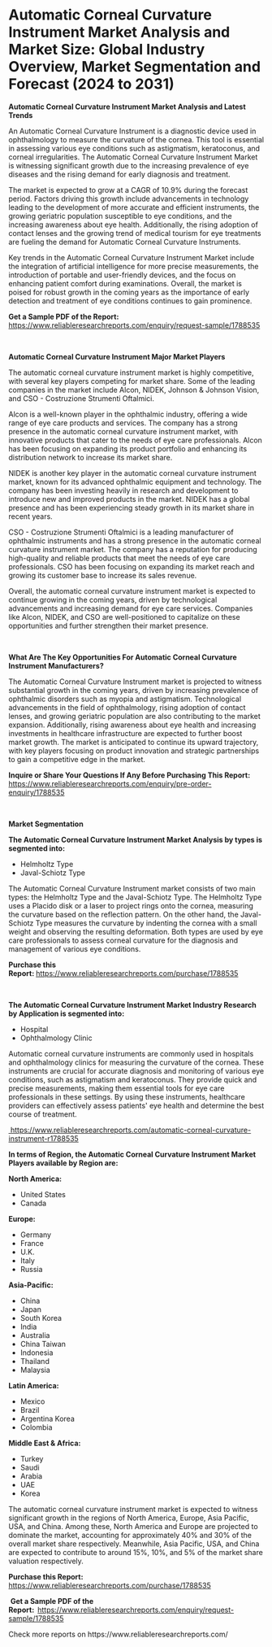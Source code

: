 <p><h1>Automatic Corneal Curvature Instrument Market Analysis and Market Size: Global Industry Overview, Market Segmentation and Forecast (2024 to 2031)</h1></p><p><strong>Automatic Corneal Curvature Instrument Market Analysis and Latest Trends</strong></p>
<p><p>An Automatic Corneal Curvature Instrument is a diagnostic device used in ophthalmology to measure the curvature of the cornea. This tool is essential in assessing various eye conditions such as astigmatism, keratoconus, and corneal irregularities. The Automatic Corneal Curvature Instrument Market is witnessing significant growth due to the increasing prevalence of eye diseases and the rising demand for early diagnosis and treatment.</p><p>The market is expected to grow at a CAGR of 10.9% during the forecast period. Factors driving this growth include advancements in technology leading to the development of more accurate and efficient instruments, the growing geriatric population susceptible to eye conditions, and the increasing awareness about eye health. Additionally, the rising adoption of contact lenses and the growing trend of medical tourism for eye treatments are fueling the demand for Automatic Corneal Curvature Instruments.</p><p>Key trends in the Automatic Corneal Curvature Instrument Market include the integration of artificial intelligence for more precise measurements, the introduction of portable and user-friendly devices, and the focus on enhancing patient comfort during examinations. Overall, the market is poised for robust growth in the coming years as the importance of early detection and treatment of eye conditions continues to gain prominence.</p></p>
<p><strong>Get a Sample PDF of the Report:&nbsp;</strong> <a href="https://www.reliableresearchreports.com/enquiry/request-sample/1788535">https://www.reliableresearchreports.com/enquiry/request-sample/1788535</a></p>
<p>&nbsp;</p>
<p><strong>Automatic Corneal Curvature Instrument Major Market Players</strong></p>
<p><p>The automatic corneal curvature instrument market is highly competitive, with several key players competing for market share. Some of the leading companies in the market include Alcon, NIDEK, Johnson & Johnson Vision, and CSO - Costruzione Strumenti Oftalmici.</p><p>Alcon is a well-known player in the ophthalmic industry, offering a wide range of eye care products and services. The company has a strong presence in the automatic corneal curvature instrument market, with innovative products that cater to the needs of eye care professionals. Alcon has been focusing on expanding its product portfolio and enhancing its distribution network to increase its market share.</p><p>NIDEK is another key player in the automatic corneal curvature instrument market, known for its advanced ophthalmic equipment and technology. The company has been investing heavily in research and development to introduce new and improved products in the market. NIDEK has a global presence and has been experiencing steady growth in its market share in recent years.</p><p>CSO - Costruzione Strumenti Oftalmici is a leading manufacturer of ophthalmic instruments and has a strong presence in the automatic corneal curvature instrument market. The company has a reputation for producing high-quality and reliable products that meet the needs of eye care professionals. CSO has been focusing on expanding its market reach and growing its customer base to increase its sales revenue.</p><p>Overall, the automatic corneal curvature instrument market is expected to continue growing in the coming years, driven by technological advancements and increasing demand for eye care services. Companies like Alcon, NIDEK, and CSO are well-positioned to capitalize on these opportunities and further strengthen their market presence.</p></p>
<p>&nbsp;</p>
<p><strong>What Are The Key Opportunities For Automatic Corneal Curvature Instrument Manufacturers?</strong></p>
<p><p>The Automatic Corneal Curvature Instrument market is projected to witness substantial growth in the coming years, driven by increasing prevalence of ophthalmic disorders such as myopia and astigmatism. Technological advancements in the field of ophthalmology, rising adoption of contact lenses, and growing geriatric population are also contributing to the market expansion. Additionally, rising awareness about eye health and increasing investments in healthcare infrastructure are expected to further boost market growth. The market is anticipated to continue its upward trajectory, with key players focusing on product innovation and strategic partnerships to gain a competitive edge in the market.</p></p>
<p><strong>Inquire or Share Your Questions If Any Before Purchasing This Report:</strong> <a href="https://www.reliableresearchreports.com/enquiry/pre-order-enquiry/1788535">https://www.reliableresearchreports.com/enquiry/pre-order-enquiry/1788535</a></p>
<p>&nbsp;</p>
<p><strong>Market Segmentation</strong></p>
<p><strong>The Automatic Corneal Curvature Instrument Market Analysis by types is segmented into:</strong></p>
<p><ul><li>Helmholtz Type</li><li>Javal-Schiotz Type</li></ul></p>
<p><p>The Automatic Corneal Curvature Instrument market consists of two main types: the Helmholtz Type and the Javal-Schiotz Type. The Helmholtz Type uses a Placido disk or a laser to project rings onto the cornea, measuring the curvature based on the reflection pattern. On the other hand, the Javal-Schiotz Type measures the curvature by indenting the cornea with a small weight and observing the resulting deformation. Both types are used by eye care professionals to assess corneal curvature for the diagnosis and management of various eye conditions.</p></p>
<p><strong>Purchase this Report:&nbsp;</strong><a href="https://www.reliableresearchreports.com/purchase/1788535">https://www.reliableresearchreports.com/purchase/1788535</a></p>
<p>&nbsp;</p>
<p><strong>The Automatic Corneal Curvature Instrument Market Industry Research by Application is segmented into:</strong></p>
<p><ul><li>Hospital</li><li>Ophthalmology Clinic</li></ul></p>
<p><p>Automatic corneal curvature instruments are commonly used in hospitals and ophthalmology clinics for measuring the curvature of the cornea. These instruments are crucial for accurate diagnosis and monitoring of various eye conditions, such as astigmatism and keratoconus. They provide quick and precise measurements, making them essential tools for eye care professionals in these settings. By using these instruments, healthcare providers can effectively assess patients' eye health and determine the best course of treatment.</p></p>
<p><a href="https://www.reliableresearchreports.com/automatic-corneal-curvature-instrument-r1788535">&nbsp;https://www.reliableresearchreports.com/automatic-corneal-curvature-instrument-r1788535</a></p>
<p><strong>In terms of Region, the Automatic Corneal Curvature Instrument Market Players available by Region are:</strong></p>
<p>
    <p> <strong> North America: </strong>
        <ul>
            <li>United States</li>
            <li>Canada</li>
        </ul>
        </p> 
    <p> <strong> Europe: </strong>
        <ul>
            <li>Germany</li>
            <li>France</li>
            <li>U.K.</li>
            <li>Italy</li>
            <li>Russia</li>
        </ul>
        </p> 
    <p> <strong> Asia-Pacific: </strong>
        <ul>
            <li>China</li>
            <li>Japan</li>
            <li>South Korea</li>
            <li>India</li>
            <li>Australia</li>
            <li>China Taiwan</li>
            <li>Indonesia</li>
            <li>Thailand</li>
            <li>Malaysia</li>
        </ul>
        </p> 
    <p> <strong> Latin America: </strong>
        <ul>
            <li>Mexico</li>
            <li>Brazil</li>
            <li>Argentina Korea</li>
            <li>Colombia</li>
        </ul>
        </p> 
    <p> <strong> Middle East & Africa: </strong>
        <ul>
            <li>Turkey</li>
            <li>Saudi</li>
            <li>Arabia</li>
            <li>UAE</li>
            <li>Korea</li>
        </ul>
    </p>
    </p>
<p><p>The automatic corneal curvature instrument market is expected to witness significant growth in the regions of North America, Europe, Asia Pacific, USA, and China. Among these, North America and Europe are projected to dominate the market, accounting for approximately 40% and 30% of the overall market share respectively. Meanwhile, Asia Pacific, USA, and China are expected to contribute to around 15%, 10%, and 5% of the market share valuation respectively.</p></p>
<p><strong>Purchase this Report: </strong><a href="https://www.reliableresearchreports.com/purchase/1788535">https://www.reliableresearchreports.com/purchase/1788535</a></p>
<p>&nbsp;<strong>Get a Sample PDF of the Report:&nbsp;&nbsp;</strong><a href="https://www.reliableresearchreports.com/enquiry/request-sample/1788535">https://www.reliableresearchreports.com/enquiry/request-sample/1788535</a></p>
<p><strong></strong></p>
<p>Check more reports on https://www.reliableresearchreports.com/</p>